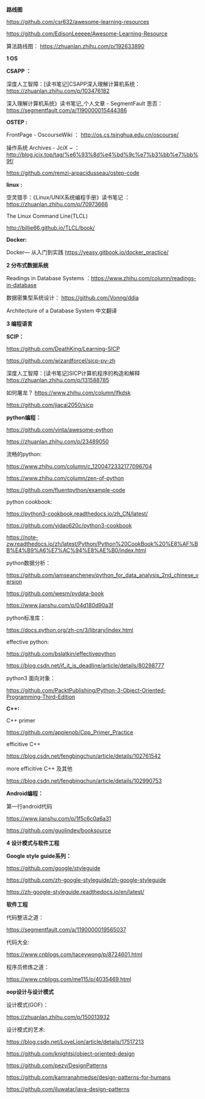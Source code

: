 
**路线图**

https://github.com/csr632/awesome-learning-resources

https://github.com/EdisonLeeeee/Awesome-Learning-Resource

算法路线图：  https://zhuanlan.zhihu.com/p/192633890

**1  OS**

**CSAPP ：**

深度人工智障：[读书笔记]CSAPP深入理解计算机系统： https://zhuanlan.zhihu.com/p/103476182

深入理解计算机系统》读书笔记_个人文章 - SegmentFault 思否： https://segmentfault.com/a/1190000015444386

**OSTEP :**

FrontPage - OscourseWiki ：   http://os.cs.tsinghua.edu.cn/oscourse/

操作系统 Archives - JciX ~ ： http://blog.jcix.top/tag/%e6%93%8d%e4%bd%9c%e7%b3%bb%e7%bb%9f/

https://github.com/remzi-arpacidusseau/ostep-code


**linux :**

空灵猎手：《Linux/UNIX系统编程手册》读书笔记 ： https://zhuanlan.zhihu.com/p/70973666

The Linux Command Line(TLCL)

http://billie66.github.io/TLCL/book/

**Docker:**

Docker— 从入门到实践 
https://yeasy.gitbook.io/docker_practice/


**2   分布式数据系统**

Readings in Database Systems ：https://www.zhihu.com/column/readings-in-database

数据密集型系统设计： https://github.com/Vonng/ddia

Architecture of a Database System 中文翻译


**3  编程语言**

**SCIP：**

https://github.com/DeathKing/Learning-SICP

https://github.com/wizardforcel/sicp-py-zh

深度人工智障：[读书笔记]SICP计算机程序的构造和解释  https://zhuanlan.zhihu.com/p/131588785

如何屠龙？ https://www.zhihu.com/column/lfkdsk

https://github.com/jiacai2050/sicp


**python编程：**

https://github.com/vinta/awesome-python

https://zhuanlan.zhihu.com/p/23489050

流畅的python:

https://www.zhihu.com/column/c_1200472332177096704

https://www.zhihu.com/column/zen-of-python

https://github.com/fluentpython/example-code

python cookbook:

https://python3-cookbook.readthedocs.io/zh_CN/latest/

https://github.com/yidao620c/python3-cookbook

https://note-zw.readthedocs.io/zh/latest/Python/Python%20CookBook%20%E8%AF%BB%E4%B9%A6%E7%AC%94%E8%AE%B0/index.html

python数据分析：

https://github.com/iamseancheney/python_for_data_analysis_2nd_chinese_version

https://github.com/wesm/pydata-book

https://www.jianshu.com/p/04d180d90a3f

python标准库：

https://docs.python.org/zh-cn/3/library/index.html

effective python:

https://github.com/bslatkin/effectivepython

https://blog.csdn.net/if_it_is_deadline/article/details/80298777

python3 面向对象：

https://github.com/PacktPublishing/Python-3-Object-Oriented-Programming-Third-Edition

**C++:**

C++ primer

https://github.com/applenob/Cpp_Primer_Practice

efficitive C++

https://blog.csdn.net/fengbingchun/article/details/102761542

more efficitive C++ 及其他

https://blog.csdn.net/fengbingchun/article/details/102990753

**Android编程：** 

第一行android代码

https://www.jianshu.com/p/1f5c6c0a6a31

https://github.com/guolindev/booksource

**4  设计模式与软件工程**

**Google style guide系列：**

https://github.com/google/styleguide

https://github.com/zh-google-styleguide/zh-google-styleguide

https://zh-google-styleguide.readthedocs.io/en/latest/

**软件工程**

代码整洁之道：

https://segmentfault.com/a/1190000019565037

代码大全: 

https://www.cnblogs.com/taceywong/p/8724601.html

程序员修炼之道： 

https://www.cnblogs.com/me115/p/4035469.html


**oop设计与设计模式**

设计模式(GOF)：

https://zhuanlan.zhihu.com/p/150013932

设计模式的艺术:   

https://blog.csdn.net/LoveLion/article/details/17517213


https://github.com/knightsj/object-oriented-design

https://github.com/pezy/DesignPatterns

https://github.com/kamranahmedse/design-patterns-for-humans

https://github.com/iluwatar/java-design-patterns
